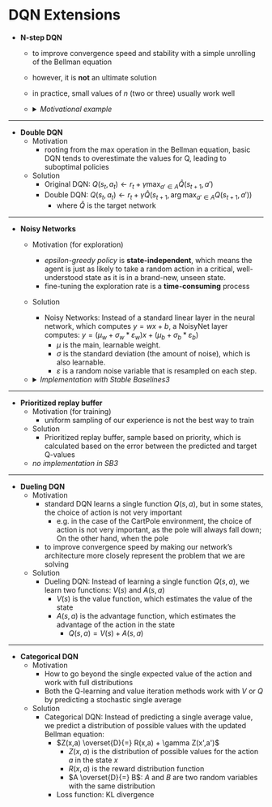 # DQN Extensions

- **N-step DQN**
  - to improve convergence speed and stability with a simple unrolling of the Bellman equation
  - however, it is **not** an ultimate solution
  - in practice, small values of $n$ (two or three) usually work well
  - <details><summary><i>Motivational example</i></summary>

    - Bellman equation on Q value is recursive: 
    - $\begin{aligned}Q(s_t,a_t) &= r_t + \gamma \max_{a' \in A} Q(s_{t+1},a') \\ &= r_{t} + \gamma \max_{a' \in A} [r_{a', t+1} + \gamma \max_{a'' \in A} Q(s_{t+2},a'')] \\ \vdots \end{aligned}$
    - <img style="width:75%;max-width:400px;" src="/books/Reinforcement Learning Hands-On/n-step dqn.png" />

        - in one-step case: 
        - $Q(s_1,a) ←r_1 + \gamma Q(s_2,a)$
        - $Q(s_2,a) ←r_2 + \gamma Q(s_3,a)$
        - $Q(s_3,a) ←r_3$
            - The first two updates will be useless, as our current $Q(s_2,a)$ and $Q(s_3,a)$ are incorrect and contain initial random values. The only useful update will be update 3
        - in two-step case:
        - $Q(s_1,a) ←r_1 + \gamma r_2 + \gamma^2 Q(s_3,a)$
        - $Q(s_2,a) ←r_2 + \gamma r_3$
        - $Q(s_3,a) ←r_3$
            - on the first loop over the updates, the correct values will be assigned to both $Q(s_2,a)$ and $Q(s_3,a)$. On the second iteration, the value of $Q(s_1,a)$ will also be properly updated.
    - **multiple steps** improve the propagation speed of values, which **improves convergence**
    - However, unrolling the Bellman equation with large steps makes DQN fail to converge:
        - For instance, during early training when actions are random, our $Q(s_t,a_t)$ estimate may be too low since random actions don't follow optimal paths. Larger step sizes in Bellman unrolling amplify this error.
        - Large replay buffers can worsen this by sampling outdated transitions from poor policies

  </details>

---

- **Double DQN**
  - Motivation
    - rooting from the max operation in the Bellman equation, basic DQN tends to overestimate the values for Q, leading to suboptimal policies
  - Solution
    - Original DQN: $Q(s_t,a_t) ←r_t + \gamma \max_{a' \in A} \hat{Q}(s_{t+1},a')$
    - Double DQN: $Q(s_t,a_t) ←r_t + \gamma \hat{Q}(s_{t+1},\arg\max_{a' \in A} Q(s_{t+1},a'))$
      - where $\hat{Q}$ is the target network
---
- **Noisy Networks**
  - Motivation (for exploration)
    - _epsilon-greedy policy_ is **state-independent**, which means the agent is just as likely to take a random action in a critical, well-understood state as it is in a brand-new, unseen state.
    - fine-tuning the exploration rate is a **time-consuming** process
  - Solution
    - Noisy Networks: Instead of a standard linear layer in the neural network, which computes $y = wx + b$, a NoisyNet layer computes: $y = (μ_w + σ_w * ε_w)x + (μ_b + σ_b * ε_b)$
      - $μ$ is the main, learnable weight.
      - $σ$ is the standard deviation (the amount of noise), which is also learnable.
      - $ε$ is a random noise variable that is resampled on each step.
  - <details><summary><i>Implementation with Stable Baselines3</i></summary>

    ```python
    # Note: You can remove all `exploration_*` parameters now.
    model = DQN(
        "MlpPolicy",
        env,
        policy_kwargs=dict(noisy=True) # This is the key change
        # ... other params
    )
    ```
  </details>
---
- **Prioritized replay buffer**
  - Motivation (for training)
    - uniform sampling of our experience is not the best way to train
  - Solution
    - Prioritized replay buffer, sample based on priority, which is calculated based on the error between the predicted and target Q-values
  - _no implementation in SB3_
---
- **Dueling DQN**
  - Motivation
    - standard DQN learns a single function $Q(s,a)$, but in some states, the choice of action is not very important
      - e.g. in the case of the CartPole environment, the choice of action is not very important, as the pole will always fall down; On the other hand, when the pole
    - to improve convergence speed by making our network’s architecture more closely represent the problem that we are solving
  - Solution
    - Dueling DQN: Instead of learning a single function $Q(s,a)$, we learn two functions: $V(s)$ and $A(s,a)$
      - $V(s)$ is the value function, which estimates the value of the state
      - $A(s,a)$ is the advantage function, which estimates the advantage of the action in the state
        - $Q(s,a) = V(s) + A(s,a)$
---

- **Categorical DQN**
  - Motivation
    - How to go beyond the single expected value of the action and work with full distributions
    - Both the Q-learning and value iteration methods work with $V$ or $Q$ by predicting a stochastic single average 
  - Solution
    - Categorical DQN: Instead of predicting a single average value, we predict a distribution of possible values with the updated Bellman equation:
      - $Z(x,a) \overset{D}{=} R(x,a) + \gamma Z(x',a')$
        - $Z(x,a)$ is the distribution of possible values for the action $a$ in the state $x$
        - $R(x,a)$ is the reward distribution function
        - $A \overset{D}{=} B$: $A$ and $B$ are two random variables with the same distribution
      - Loss function: KL divergence


